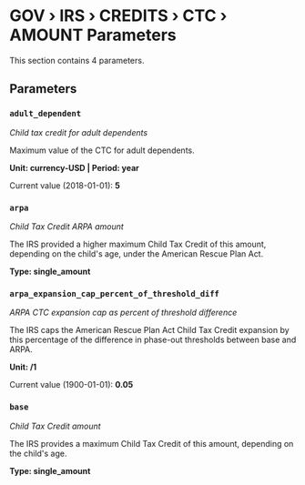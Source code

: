 # GOV › IRS › CREDITS › CTC › AMOUNT Parameters

This section contains 4 parameters.

## Parameters

### `adult_dependent`
*Child tax credit for adult dependents*

Maximum value of the CTC for adult dependents.

**Unit: currency-USD | Period: year**

Current value (2018-01-01): **5**


### `arpa`
*Child Tax Credit ARPA amount*

The IRS provided a higher maximum Child Tax Credit of this amount, depending on the child's age, under the American Rescue Plan Act.

**Type: single_amount**


### `arpa_expansion_cap_percent_of_threshold_diff`
*ARPA CTC expansion cap as percent of threshold difference*

The IRS caps the American Rescue Plan Act Child Tax Credit expansion by this percentage of the difference in phase-out thresholds between base and ARPA.

**Unit: /1**

Current value (1900-01-01): **0.05**


### `base`
*Child Tax Credit amount*

The IRS provides a maximum Child Tax Credit of this amount, depending on the child's age.

**Type: single_amount**

